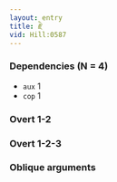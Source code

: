 ```yaml
---
layout: entry
title: རྗེ་
vid: Hill:0587
---
```

### Dependencies (N = 4)
* `aux` 1
* `cop` 1


### Overt 1-2


### Overt 1-2-3


### Oblique arguments
